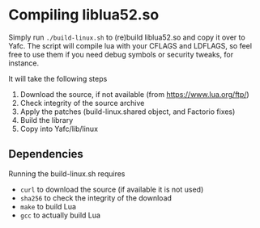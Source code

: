 # Compiling liblua52.so

Simply run `./build-linux.sh` to (re)build liblua52.so and copy it over to Yafc. The script will compile 
lua with your CFLAGS and LDFLAGS, so feel free to use them if you need debug symbols or security tweaks, for instance.

It will take the following steps
1. Download the source, if not available (from https://www.lua.org/ftp/)
2. Check integrity of the source archive
3. Apply the patches (build-linux.shared object, and Factorio fixes)
4. Build the library
5. Copy into Yafc/lib/linux

## Dependencies
Running the build-linux.sh requires
* `curl` to download the source (if available it is not used)
* `sha256` to check the integrity of the download
* `make` to build Lua
* `gcc` to actually build Lua
